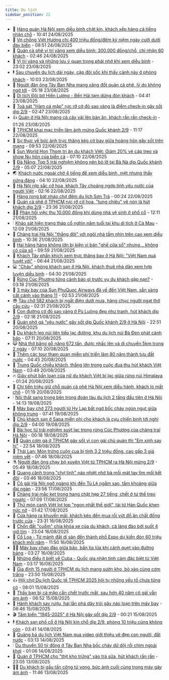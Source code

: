 ```yaml
---
title: Du lịch
sidebar_position: 22
---
```


<!-- dantri-du-lich:START -->
- 🥰 [Hàng quán Hà Nội xem diễu binh chật kín, khách xếp hàng cả tiếng nhận chỗ](https://dantri.com.vn/du-lich/hang-quan-ha-noi-xem-dieu-binh-chat-kin-khach-xep-hang-ca-tieng-nhan-cho-20250824162017965.htm) - 10:41 24/08/2025
- 🥰 [Vợ chồng Việt Hương chi 400 triệu đồng/đêm kỷ niệm ngày cưới dưới đáy biển](https://dantri.com.vn/du-lich/vo-chong-viet-huong-chi-400-trieu-dongdem-ky-niem-ngay-cuoi-duoi-day-bien-20250823163231337.htm) - 08:51 24/08/2025
- 🐻 [Quán cà phê vị trí vàng xem diễu binh: 300.000 đồng/chỗ, chỉ nhận 60 khách](https://dantri.com.vn/du-lich/quan-ca-phe-vi-tri-vang-xem-dieu-binh-300000-dongcho-chi-nhan-60-khach-20250823164031917.htm) - 02:46 24/08/2025
- 🤩 [Vị trí vàng và những lưu ý quan trọng phải nhớ khi xem diễu binh](https://dantri.com.vn/du-lich/vi-tri-vang-va-nhung-luu-y-quan-trong-phai-nho-khi-xem-dieu-binh-20250823190047528.htm) - 23:02 23/08/2025
- 🕴 [Sau chuyến du lịch dài ngày, cặp đôi sốc khi thấy cảnh này ở phòng khách](https://dantri.com.vn/du-lich/sau-chuyen-du-lich-dai-ngay-cap-doi-soc-khi-thay-canh-nay-o-phong-khach-20250823163919304.htm) - 10:03 23/08/2025
- 🤩 [Người đàn ông Tây Ban Nha mang xăng đốt quán cà phê, lý do không ngờ tới](https://dantri.com.vn/du-lich/nguoi-dan-ong-tay-ban-nha-mang-xang-dot-quan-ca-phe-ly-do-khong-ngo-toi-20250823114227961.htm) - 05:18 23/08/2025
- 🤠 [Di tích Đôi bờ Hiền Lương - Bến Hải tạm dừng đón khách](https://dantri.com.vn/du-lich/di-tich-doi-bo-hien-luong-ben-hai-tam-dung-don-khach-20250823085924752.htm) - 04:41 23/08/2025
- 💪 [Toà sát &quot;Hàm cá mập&quot; rực rỡ cờ đỏ sao vàng là điểm check-in gây sốt dịp 2/9](https://dantri.com.vn/du-lich/toa-sat-ham-ca-map-ruc-ro-co-do-sao-vang-la-diem-check-in-gay-sot-dip-29-20250823075345719.htm) - 02:47 23/08/2025
- 👍 [Quán ở Hà Nội mang cả cây vải lên bàn ăn, khách rần rần check-in](https://dantri.com.vn/du-lich/quan-o-ha-noi-mang-ca-cay-vai-len-ban-an-khach-ran-ran-check-in-20250822210416201.htm) - 01:26 23/08/2025
- 🚦 [TPHCM khai mạc triển lãm ảnh mừng Quốc khánh 2/9](https://dantri.com.vn/xa-hoi/tphcm-khai-mac-trien-lam-anh-mung-quoc-khanh-29-20250822115145586.htm) - 11:17 22/08/2025
- 💪 [Sự thực về bức ảnh trực thăng kéo cờ bay giữa hoàng hôn gây sốt trên mạng](https://dantri.com.vn/du-lich/su-thuc-ve-buc-anh-truc-thang-keo-co-bay-giua-hoang-hon-gay-sot-tren-mang-20250822161319785.htm) - 09:53 22/08/2025
- 💃 [Sun World Hon Thom tri ân du khách Việt: Giảm 20% vé cáp treo và show Nụ hôn của biển cả](https://dantri.com.vn/du-lich/sun-world-hon-thom-tri-an-du-khach-viet-giam-20-ve-cap-treo-va-show-nu-hon-cua-bien-ca-20250822140519119.htm) - 07:10 22/08/2025
- 👺 [Đà Nẵng: Top 5 trải nghiệm không nên bỏ lỡ tại Bà Nà dịp Quốc khánh 2/9](https://dantri.com.vn/du-lich/da-nang-top-5-trai-nghiem-khong-nen-bo-lo-tai-ba-na-dip-quoc-khanh-29-20250822113147999.htm) - 05:07 22/08/2025
- 🌏 [Khách nước ngoài chờ 4 tiếng để xem diễu binh, mệt nhưng thấy xứng đáng](https://dantri.com.vn/du-lich/khach-nuoc-ngoai-cho-4-tieng-de-xem-dieu-binh-met-nhung-thay-xung-dang-20250822095946959.htm) - 04:10 22/08/2025
- 🎡 [Hà Nội rợp sắc cờ hoa, khách Tây choáng ngợp tình yêu nước của người Việt](https://dantri.com.vn/du-lich/ha-noi-rop-sac-co-hoa-khach-tay-choang-ngop-tinh-yeu-nuoc-cua-nguoi-viet-20250820182924442.htm) - 02:16 22/08/2025
- 🧰 [Hàng rong bát nháo chợ đêm du lịch Sơn Trà](https://dantri.com.vn/du-lich/hang-rong-bat-nhao-cho-dem-du-lich-son-tra-20250821152853596.htm) - 00:24 22/08/2025
- 💂 [Quán cà phê ở TPHCM rực rỡ cờ hoa, &quot;tung chiêu&quot; vẽ nón lá hút khách dịp 2/9](https://dantri.com.vn/du-lich/quan-ca-phe-o-tphcm-ruc-ro-co-hoa-tung-chieu-ve-non-la-hut-khach-dip-29-20250821215302113.htm) - 23:36 21/08/2025
- 🧑‍🏫 [Phản hồi việc thu 10.000 đồng khi dùng nhà vệ sinh ở phố cổ](https://dantri.com.vn/du-lich/phan-hoi-viec-thu-10000-dong-khi-dung-nha-ve-sinh-o-pho-co-20250821180430135.htm) - 12:11 21/08/2025
- 🕯 [Khảo sát hiện trạng tháp cổ nghìn năm tuổi tại khu di tích ở Cà Mau](https://dantri.com.vn/du-lich/khao-sat-hien-trang-thap-co-nghin-nam-tuoi-tai-khu-di-tich-o-ca-mau-20250821162645412.htm) - 12:09 21/08/2025
- 👀 [Chàng trai Hà Nội &quot;thắng đời&quot; với ngôi nhà tầm nhìn trên cao xem diễu binh](https://dantri.com.vn/du-lich/chang-trai-ha-noi-thang-doi-voi-ngoi-nha-tam-nhin-tren-cao-xem-dieu-binh-20250821171933625.htm) - 10:36 21/08/2025
- 🎉 [Hai hãng hàng không lớn bị kiện vì bán &quot;ghế cửa sổ&quot; nhưng… không có cửa sổ](https://dantri.com.vn/du-lich/hai-hang-hang-khong-lon-bi-kien-vi-ban-ghe-cua-so-nhung-khong-co-cua-so-20250821160336882.htm) - 09:59 21/08/2025
- 🌊 [Khách Tây phấn khích xem trực thăng bay ở Hà Nội: &quot;Việt Nam quá tuyệt vời&quot;](https://dantri.com.vn/du-lich/khach-tay-phan-khich-xem-truc-thang-bay-o-ha-noi-viet-nam-qua-tuyet-voi-20250821133450961.htm) - 06:44 21/08/2025
- 💻 [&quot;Cháy&quot; phòng khách sạn ở Hà Nội, khách thuê nhà dân xem hợp luyện diễu binh](https://dantri.com.vn/du-lich/chay-phong-khach-san-o-ha-noi-khach-thue-nha-dan-xem-hop-luyen-dieu-binh-20250821112007938.htm) - 04:30 21/08/2025
- 💪 [Rừng Cúc Phương từng cảnh báo gì trước vụ du khách gặp nạn?](https://dantri.com.vn/du-lich/rung-cuc-phuong-tung-canh-bao-gi-truoc-vu-du-khach-gap-nan-20250821092928694.htm) - 03:18 21/08/2025
- 👺 [3 máy bay của Sun PhuQuoc Airways đã về đến Việt Nam, sẵn sàng cất cánh vào tháng 11](https://dantri.com.vn/du-lich/3-may-bay-cua-sun-phuquoc-airways-da-ve-den-viet-nam-san-sang-cat-canh-vao-thang-11-20250820184817234.htm) - 02:53 21/08/2025
- 😎 [Tàu chở 582 khách bị ngắt điện dưới mưa, hàng chục người ngạt thở cầu cứu](https://dantri.com.vn/du-lich/tau-cho-582-khach-bi-ngat-dien-duoi-mua-hang-chuc-nguoi-ngat-tho-cau-cuu-20250820225509446.htm) - 02:31 21/08/2025
- 🌋 [Con đường cờ đỏ sao vàng ở Pù Luông đẹp như tranh, hút khách dịp 2/9](https://dantri.com.vn/du-lich/con-duong-co-do-sao-vang-o-pu-luong-dep-nhu-tranh-hut-khach-dip-29-20250820191020120.htm) - 02:18 21/08/2025
- 🌝 [Quán phở gà “yêu nước” gây sốt dịp Quốc khánh 2/9 ở Hà Nội](https://dantri.com.vn/du-lich/quan-pho-ga-yeu-nuoc-gay-sot-dip-quoc-khanh-29-o-ha-noi-20250820081010389.htm) - 22:51 20/08/2025
- 🧠 [Du khách leo núi liên tiếp lạc đường, khu du lịch núi Bà Đen phát cảnh báo](https://dantri.com.vn/du-lich/du-khach-leo-nui-lien-tiep-lac-duong-khu-du-lich-nui-ba-den-phat-canh-bao-20250820140805913.htm) - 07:11 20/08/2025
- 😺 [Nhà thờ bằng gỗ nặng 672 tấn, được nhấc lên và di chuyển 5km trong 2 ngày](https://dantri.com.vn/du-lich/nha-tho-bang-go-nang-672-tan-duoc-nhac-len-va-di-chuyen-5km-trong-2-ngay-20250820132000311.htm) - 07:10 20/08/2025
- 💂 [Thêm các tour tham quan miễn phí triển lãm 80 năm thành tựu đất nước](https://dantri.com.vn/du-lich/them-cac-tour-tham-quan-mien-phi-trien-lam-80-nam-thanh-tuu-dat-nuoc-20250820114415628.htm) - 04:45 20/08/2025
- 🌮 [Trung Quốc chiều khách, thắng lớn trong cuộc đua thu hút khách Việt Nam](https://dantri.com.vn/du-lich/trung-quoc-chieu-khach-thang-lon-trong-cuoc-dua-thu-hut-khach-viet-nam-20250815092545638.htm) - 03:49 20/08/2025
- 🔥 [Giây phút bấn loạn của nữ du khách Việt bị lạc giữa rừng núi Himalaya](https://dantri.com.vn/du-lich/giay-phut-ban-loan-cua-nu-du-khach-viet-bi-lac-giua-rung-nui-himalaya-20250820023733152.htm) - 01:24 20/08/2025
- 🦏 [Chi tiền triệu giữ chỗ quán cà phê Hà Nội xem diễu hành, khách lo mất chỗ](https://dantri.com.vn/du-lich/chi-tien-trieu-giu-cho-quan-ca-phe-ha-noi-xem-dieu-hanh-khach-lo-mat-cho-20250819213044144.htm) - 01:19 20/08/2025
- 🕯 [Nội thất sang trọng bên trong đoàn tàu du lịch 2 tầng đầu tiên ở Hà Nội](https://dantri.com.vn/du-lich/noi-that-sang-trong-ben-trong-doan-tau-du-lich-2-tang-dau-tien-o-ha-noi-20250819204525416.htm) - 14:13 19/08/2025
- 🐻 [Máy bay chở 273 người từ Hy Lạp bất ngờ bốc cháy ngùn ngụt giữa không trung](https://dantri.com.vn/du-lich/may-bay-cho-273-nguoi-tu-hy-lap-bat-ngo-boc-chay-ngun-ngut-giua-khong-trung-20250819143828082.htm) - 07:41 19/08/2025
- 🥸 [Chủ khách sạn ở Sapa miễn phí cho khách là cựu chiến binh tới nghỉ dịp 2/9](https://dantri.com.vn/du-lich/chu-khach-san-o-sapa-mien-phi-cho-khach-la-cuu-chien-binh-toi-nghi-dip-29-20250818232021115.htm) - 04:00 19/08/2025
- 💂 [Bài học từ trải nghiệm suýt lạc trong rừng Cúc Phương của chàng trai Hà Nội](https://dantri.com.vn/du-lich/bai-hoc-tu-trai-nghiem-suyt-lac-trong-rung-cuc-phuong-cua-chang-trai-ha-noi-20250818212744932.htm) - 00:18 19/08/2025
- 🧑‍💻 [Quán cơm gà ở TPHCM gây sốt vì con gái chủ quán thi &quot;Em xinh say hi&quot;](https://dantri.com.vn/du-lich/quan-com-ga-o-tphcm-gay-sot-vi-con-gai-chu-quan-thi-em-xinh-say-hi-20250818194553182.htm) - 22:54 18/08/2025
- 💪 [Thái Lan: Món trứng cuộn cua bị tính 3,2 triệu đồng, cao gấp 3 giá niêm yết](https://dantri.com.vn/du-lich/thai-lan-mon-trung-cuon-cua-bi-tinh-32-trieu-dong-cao-gap-3-gia-niem-yet-20250818131606323.htm) - 07:46 18/08/2025
- ⚗️ [Người đàn ông chạy bộ xuyên Việt từ TPHCM ra Hà Nội mừng 2/9](https://dantri.com.vn/du-lich/nguoi-dan-ong-chay-bo-xuyen-viet-tu-tphcm-ra-ha-noi-mung-29-20250818122948769.htm) - 05:49 18/08/2025
- 🌁 [Quang cảnh trong &quot;chợ tình&quot; náo nhiệt nhờ bà mối mát tay tìm mối kết đôi](https://dantri.com.vn/du-lich/quang-canh-trong-cho-tinh-nao-nhiet-nho-ba-moi-mat-tay-tim-moi-ket-doi-20250818104142832.htm) - 03:46 18/08/2025
- 🧰 [Cô gái Hà Nội ngỡ ngàng khi đến Tú Lệ ngắm sao, tắm khoáng giữa đại ngàn](https://dantri.com.vn/du-lich/co-gai-ha-noi-ngo-ngang-khi-den-tu-le-ngam-sao-tam-khoang-giua-dai-ngan-20250726234133304.htm) - 23:56 17/08/2025
- 🧰 [Chàng trai mắc kẹt trong hang chật hẹp 27 tiếng, chết ở tư thế treo ngược](https://dantri.com.vn/du-lich/chang-trai-mac-ket-trong-hang-chat-hep-27-tieng-chet-o-tu-the-treo-nguoc-20250816233823094.htm) - 07:09 17/08/2025
- 🎉 [Thử món canh Việt lọt top &quot;ngon nhất thế giới&quot;, tài tử Hàn Quốc khen nức nở](https://dantri.com.vn/du-lich/thu-mon-canh-viet-lot-top-ngon-nhat-the-gioi-tai-tu-han-quoc-khen-nuc-no-20250815160734336.htm) - 01:42 17/08/2025
- 🤩 [Cửa hàng ra khuyến mãi, khách kéo đến mua rồi vứt đồ ăn chất đống trước cửa](https://dantri.com.vn/du-lich/cua-hang-ra-khuyen-mai-khach-keo-den-mua-roi-vut-do-an-chat-dong-truoc-cua-20250816215237588.htm) - 23:31 16/08/2025
- 👺 [Chồn đất &quot;cuỗm&quot; chìa khóa xe của du khách, cả làng đào bới suốt 4 giờ tìm](https://dantri.com.vn/du-lich/chon-dat-cuom-chia-khoa-xe-cua-du-khach-ca-lang-dao-boi-suot-4-gio-tim-20250816214747089.htm) - 23:04 16/08/2025
- 🧠 [Cổ Loa - Từ mảnh đất di sản đến thành phố Expo dự kiến đón 60 triệu khách mỗi năm](https://dantri.com.vn/du-lich/co-loa-tu-manh-dat-di-san-den-thanh-pho-expo-du-kien-don-60-trieu-khach-moi-nam-20250816181832929.htm) - 11:50 16/08/2025
- 👨‍🏫 [Máy bay chao đảo giữa bão, bắn tia lửa khi cánh quẹt vào đường băng](https://dantri.com.vn/du-lich/may-bay-chao-dao-giua-bao-ban-tia-lua-khi-canh-quet-vao-duong-bang-20250816083858297.htm) - 03:27 16/08/2025
- 🦅 [Những điều ít biết về Cuba - Quốc gia nhận tình cảm đặc biệt từ Việt Nam](https://dantri.com.vn/du-lich/nhung-dieu-it-biet-ve-cuba-quoc-gia-nhan-tinh-cam-dac-biet-tu-viet-nam-20250816101012337.htm) - 03:17 16/08/2025
- 🌊 [Gia đình 15 người ở TPHCM du lịch mang sườn kho, bò xào cùng cơm trắng](https://dantri.com.vn/du-lich/gia-dinh-15-nguoi-o-tphcm-du-lich-mang-suon-kho-bo-xao-cung-com-trang-20250815161054408.htm) - 23:50 15/08/2025
- 👍 [Hội chợ Du lịch Quốc tế TPHCM 2025 hội tụ những yếu tố chưa từng có](https://dantri.com.vn/du-lich/hoi-cho-du-lich-quoc-te-tphcm-2025-hoi-tu-nhung-yeu-to-chua-tung-co-20250815025639462.htm) - 08:01 15/08/2025
- 🫶 [Thấy bạn bị cá mập cắn chết trước mắt, sau hơn 40 năm cô gái vẫn ám ảnh](https://dantri.com.vn/du-lich/thay-ban-bi-ca-map-can-chet-truoc-mat-sau-hon-40-nam-co-gai-van-am-anh-20250815134339748.htm) - 06:52 15/08/2025
- 💯 [Hành khách say rượu, hai lần phá dây trói gây náo loạn trên máy bay](https://dantri.com.vn/du-lich/hanh-khach-say-ruou-hai-lan-pha-day-troi-gay-nao-loan-tren-may-bay-20250815124506735.htm) - 06:46 15/08/2025
- 🎬 [Tấm biển &quot;1945-2025&quot; ở Hà Nội gây sốt dịp 2/9](https://dantri.com.vn/du-lich/tam-bien-1945-2025-o-ha-noi-gay-sot-dip-29-20250814120019365.htm) - 00:21 15/08/2025
- 🕴 [Khách sạn phố cổ ở Hà Nội kín chỗ dịp 2/9, phòng 10 triệu cũng không còn](https://dantri.com.vn/du-lich/khach-san-pho-co-o-ha-noi-kin-cho-dip-29-phong-10-trieu-cung-khong-con-20250814101550924.htm) - 03:41 14/08/2025
- 🦅 [Quảng bá du lịch Việt Nam qua video giới thiệu vẻ đẹp con người, đất nước](https://dantri.com.vn/du-lich/quang-ba-du-lich-viet-nam-qua-video-gioi-thieu-ve-dep-con-nguoi-dat-nuoc-20250813230345694.htm) - 03:13 14/08/2025
- 🕯 [Du thuyền 50 tỷ đồng ở Tây Ban Nha bốc cháy dữ dội rồi chìm ngoài khơi](https://dantri.com.vn/du-lich/du-thuyen-50-ty-dong-o-tay-ban-nha-boc-chay-du-doi-roi-chim-ngoai-khoi-20250813225237499.htm) - 01:06 14/08/2025
- 🥸 [Quán ở TPHCM cho &quot;thịt kho trứng&quot; vào trà sữa, hút khách rần rần](https://dantri.com.vn/du-lich/quan-o-tphcm-cho-thit-kho-trung-vao-tra-sua-hut-khach-ran-ran-20250813160710460.htm) - 23:05 13/08/2025
- 👨‍🏫 [Du khách bị gấu tấn công tử vong, bức ảnh cuối cùng trong máy gây ám ảnh](https://dantri.com.vn/du-lich/du-khach-bi-gau-tan-cong-tu-vong-buc-anh-cuoi-cung-trong-may-gay-am-anh-20250813172700957.htm) - 11:46 13/08/2025<!-- dantri-du-lich:END -->
